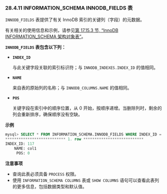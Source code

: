 ### 28.4.11 INFORMATION_SCHEMA INNODB_FIELDS 表

`INNODB_FIELDS` 表提供了有关 InnoDB 索引的关键列（字段）的元数据。

有关相关的使用信息和示例，请参见[第 17.15.3 节, “InnoDB INFORMATION_SCHEMA 架构对象表”](#innodb-information-schema-schema-object-tables)。

**`INNODB_FIELDS` 表包含以下列：**

- **`INDEX_ID`**
  
  与此关键字段关联的索引标识符；与 `INNODB_INDEXES.INDEX_ID` 的值相同。
  
- **`NAME`**
  
  来自表的原始列的名称；与 `INNODB_COLUMNS.NAME` 的值相同。
  
- **`POS`**
  
  关键字段在索引中的顺序位置，从 0 开始，按顺序递增。当删除列时，剩余的列会重新排序，确保顺序没有空缺。

**示例**

```sql
mysql> SELECT * FROM INFORMATION_SCHEMA.INNODB_FIELDS WHERE INDEX_ID = 117\G
*************************** 1. row ***************************
INDEX_ID: 117
    NAME: col1
     POS: 0
```

**注意事项**

- 查询此表必须具备 `PROCESS` 权限。
- 使用 `INFORMATION_SCHEMA COLUMNS` 表或 `SHOW COLUMNS` 语句可以查看此表列的更多信息，包括数据类型和默认值。